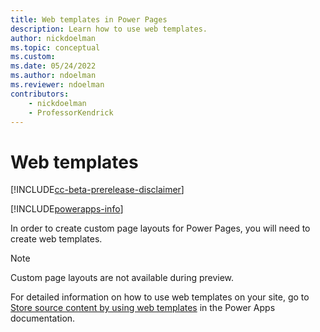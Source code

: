 ```yaml
---
title: Web templates in Power Pages
description: Learn how to use web templates.
author: nickdoelman
ms.topic: conceptual
ms.custom: 
ms.date: 05/24/2022
ms.author: ndoelman
ms.reviewer: ndoelman
contributors:
    - nickdoelman
    - ProfessorKendrick
---
```


# Web templates

[!INCLUDE[cc-beta-prerelease-disclaimer](../includes/cc-beta-prerelease-disclaimer.md)]

[!INCLUDE[powerapps-info](../includes/cc-powerapps-info.md)]

In order to create custom page layouts for Power Pages, you will need to create web templates.

> [!NOTE]
> Custom page layouts are not available during preview.

For detailed information on how to use web templates on your site, go to [Store source content by using web templates](/powerapps/maker/portals/liquid/store-content-web-templates) in the Power Apps documentation.
